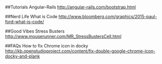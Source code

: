 ##Tutorials
Angular-Rails http://angular-rails.com/bootstrap.html


##Nerd Life
What is Code http://www.bloomberg.com/graphics/2015-paul-ford-what-is-code/

##Good Vibes
Stress Busters http://www.mouserunner.com/MR_StressBustersCell.html

##FAQs
How to fix Chrome icon in docky http://kb.openstudioproject.com/content/fix-double-google-chrome-icon-docky-and-plank

